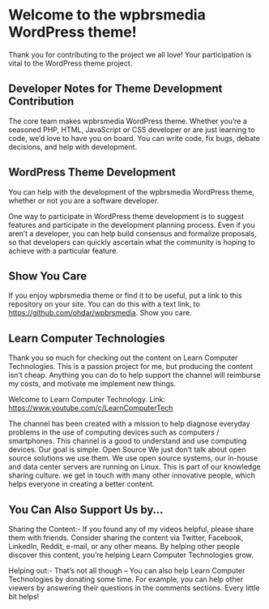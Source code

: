 # Welcome to the wpbrsmedia WordPress theme!

Thank you for contributing to the project we all love! Your participation is vital to the WordPress theme project.

## Developer Notes for Theme Development Contribution

The core team makes wpbrsmedia WordPress theme. Whether you’re a seasoned PHP, HTML, JavaScript or CSS developer or are just learning to code, we’d love to have you on board. You can write code, fix bugs, debate decisions, and help with development.

## WordPress Theme Development

You can help with the development of the wpbrsmedia WordPress theme, whether or not you are a software developer.

One way to participate in WordPress theme development is to suggest features and participate in the development planning process. Even if you aren’t a developer, you can help build consensus and formalize proposals, so that developers can quickly ascertain what the community is hoping to achieve with a particular feature.

## Show You Care

If you enjoy wpbrsmedia theme or find it to be useful, put a link to this repository on your site. You can do this with a text link, to https://github.com/ohdar/wpbrsmedia. Show you care.

## Learn Computer Technologies

Thank you so much for checking out the content on Learn Computer Technologies. This is a passion project for me, but producing the content isn’t cheap. Anything you can do to help support the channel will reimburse my costs, and motivate me implement new things.

Welcome to Learn Computer Technology. Link: https://www.youtube.com/c/LearnComputerTech

The channel has been created with a mission to help diagnose everyday problems in the use of computing devices such as computers / smartphones. This channel is a good to understand and use computing devices. Our goal is simple. Open Source We just don’t talk about open source solutions we use them. We use open source systems, our in-house and data center servers are running on Linux. This is part of our knowledge sharing culture. we get in touch with many other innovative people, which helps everyone in creating a better content.

## You Can Also Support Us by…
Sharing the Content:- If you found any of my videos helpful, please share them with friends. Consider sharing the content via Twitter, Facebook, LinkedIn, Reddit, e-mail, or any other means. By helping other people discover this content, you’re helping Learn Computer Technologies grow.

Helping out:- That’s not all though – You can also help Learn Computer Technologies by donating some time. For example, you can help other viewers by answering their questions in the comments sections. Every little bit helps!